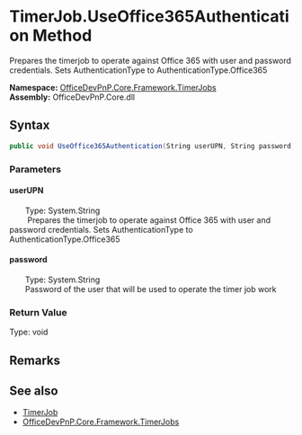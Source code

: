 # TimerJob.UseOffice365Authentication Method  
 Prepares the timerjob to operate against Office 365 with user and password credentials. Sets AuthenticationType to AuthenticationType.Office365   

**Namespace:** [OfficeDevPnP.Core.Framework.TimerJobs](OfficeDevPnP.Core.Framework.TimerJobs.md)  
**Assembly:** OfficeDevPnP.Core.dll  
## Syntax
```C#
public void UseOffice365Authentication(String userUPN, String password)
```
### Parameters
#### userUPN  
&emsp;&emsp;Type: System.String  
&emsp;&emsp; Prepares the timerjob to operate against Office 365 with user and password credentials. Sets AuthenticationType to AuthenticationType.Office365   

  

#### password  
&emsp;&emsp;Type: System.String  
&emsp;&emsp;Password of the user that will be used to operate the timer job work  

  

### Return Value
Type: void  

## Remarks
  
## See also
- [TimerJob](OfficeDevPnP.Core.Framework.TimerJobs.TimerJob.md) 
- [OfficeDevPnP.Core.Framework.TimerJobs](OfficeDevPnP.Core.Framework.TimerJobs.md) 
